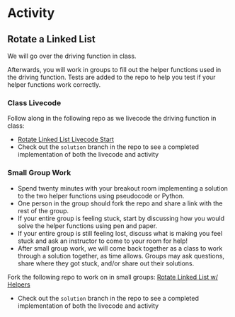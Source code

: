 # Activity

## Rotate a Linked List

We will go over the driving function in class.

Afterwards, you will work in groups to fill out the helper functions used in the driving function. Tests are added to the repo to help you test if your helper functions work correctly.

### Class Livecode

Follow along in the following repo as we livecode the driving function in class: 
* [Rotate Linked List Livecode Start](https://github.com/Ada-Activities/rotate_linked_lists)
* Check out the `solution` branch in the repo to see a completed implementation of both the livecode and activity


### Small Group Work

- Spend twenty minutes with your breakout room implementing a solution to the two helper functions using pseudocode or Python. 
- One person in the group should fork the repo and share a link with the rest of the group.
- If your entire group is feeling stuck, start by discussing how you would solve the helper functions using pen and paper.
- If your entire group is still feeling lost, discuss what is making you feel stuck and ask an instructor to come to your room for help!
- After small group work, we will come back together as a class to work through a solution together, as time allows. Groups may ask questions, share where they got stuck, and/or share out their solutions.

Fork the following repo to work on in small groups: [Rotate Linked List w/ Helpers](https://github.com/Ada-Activities/rotate_linked_lists)
* Check out the `solution` branch in the repo to see a completed implementation of both the livecode and activity
